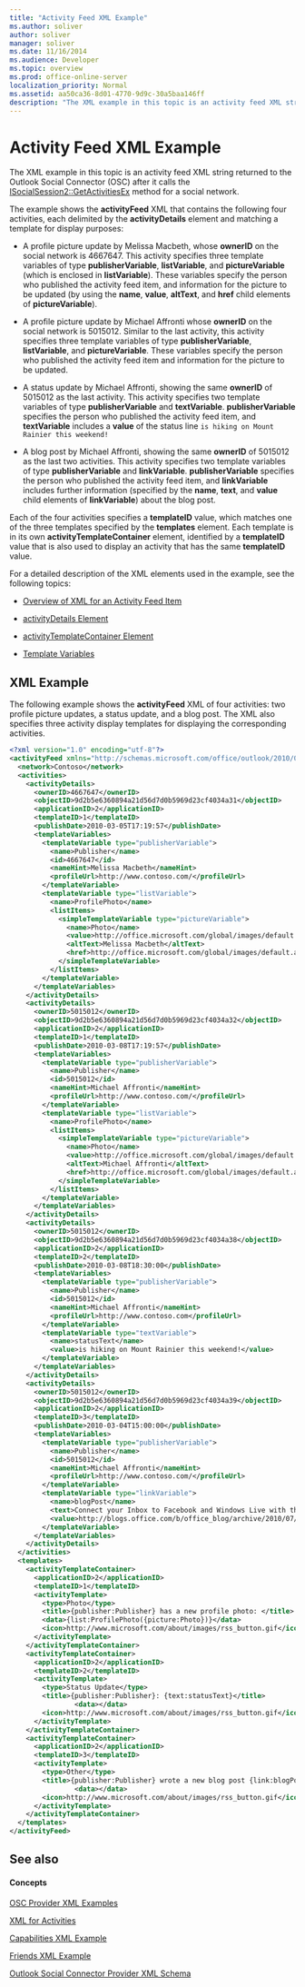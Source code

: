 ```yaml
---
title: "Activity Feed XML Example"
ms.author: soliver
author: soliver
manager: soliver
ms.date: 11/16/2014
ms.audience: Developer
ms.topic: overview
ms.prod: office-online-server
localization_priority: Normal
ms.assetid: aa50ca36-8d01-4770-9d9c-30a5baa146ff
description: "The XML example in this topic is an activity feed XML string returned to the Outlook Social Connector (OSC) after it calls the ISocialSession2::GetActivitiesEx method for a social network."
---
```


# Activity Feed XML Example

The XML example in this topic is an activity feed XML string returned to the Outlook Social Connector (OSC) after it calls the [ISocialSession2::GetActivitiesEx](isocialsession2-getactivitiesex.md) method for a social network. 
  
The example shows the **activityFeed** XML that contains the following four activities, each delimited by the **activityDetails** element and matching a template for display purposes: 
  
- A profile picture update by Melissa Macbeth, whose **ownerID** on the social network is 4667647. This activity specifies three template variables of type **publisherVariable**, **listVariable**, and **pictureVariable** (which is enclosed in **listVariable**). These variables specify the person who published the activity feed item, and information for the picture to be updated (by using the **name**, **value**, **altText**, and **href** child elements of **pictureVariable**).
    
- A profile picture update by Michael Affronti whose **ownerID** on the social network is 5015012. Similar to the last activity, this activity specifies three template variables of type **publisherVariable**, **listVariable**, and **pictureVariable**. These variables specify the person who published the activity feed item and information for the picture to be updated.
    
- A status update by Michael Affronti, showing the same **ownerID** of 5015012 as the last activity. This activity specifies two template variables of type **publisherVariable** and **textVariable**. **publisherVariable** specifies the person who published the activity feed item, and **textVariable** includes a **value** of the status line  `is hiking on Mount Rainier this weekend!`
    
- A blog post by Michael Affronti, showing the same **ownerID** of 5015012 as the last two activities. This activity specifies two template variables of type **publisherVariable** and **linkVariable**. **publisherVariable** specifies the person who published the activity feed item, and **linkVariable** includes further information (specified by the **name**, **text**, and **value** child elements of **linkVariable**) about the blog post.
    
Each of the four activities specifies a **templateID** value, which matches one of the three templates specified by the **templates** element. Each template is in its own **activityTemplateContainer** element, identified by a **templateID** value that is also used to display an activity that has the same **templateID** value. 
  
For a detailed description of the XML elements used in the example, see the following topics: 
  
- [Overview of XML for an Activity Feed Item](overview-of-xml-for-an-activity-feed-item.md)
    
- [activityDetails Element](activitydetails-element.md)
    
- [activityTemplateContainer Element](activitytemplatecontainer-element.md)
    
- [Template Variables](template-variables.md)
    
## XML Example

The following example shows the **activityFeed** XML of four activities: two profile picture updates, a status update, and a blog post. The XML also specifies three activity display templates for displaying the corresponding activities. 
  
```XML
<?xml version="1.0" encoding="utf-8"?>
<activityFeed xmlns="http://schemas.microsoft.com/office/outlook/2010/06/socialprovider.xsd">
  <network>Contoso</network>
  <activities>
    <activityDetails>
      <ownerID>4667647</ownerID>
      <objectID>9d2b5e6360894a21d56d7d0b5969d23cf4034a31</objectID>
      <applicationID>2</applicationID>
      <templateID>1</templateID>
      <publishDate>2010-03-05T17:19:57</publishDate>
      <templateVariables>
        <templateVariable type="publisherVariable">
          <name>Publisher</name>
          <id>4667647</id>
          <nameHint>Melissa Macbeth</nameHint>
          <profileUrl>http://www.contoso.com/</profileUrl>
        </templateVariable>
        <templateVariable type="listVariable">
          <name>ProfilePhoto</name>
          <listItems>
            <simpleTemplateVariable type="pictureVariable">
              <name>Photo</name>
              <value>http://office.microsoft.com/global/images/default.aspx?assetid=ZA103873861033</value>
              <altText>Melissa Macbeth</altText>
              <href>http://office.microsoft.com/global/images/default.aspx?assetid=ZA103873861033</href>
            </simpleTemplateVariable>
          </listItems>
        </templateVariable>
      </templateVariables>
    </activityDetails>
    <activityDetails>
      <ownerID>5015012</ownerID>
      <objectID>9d2b5e6360894a21d56d7d0b5969d23cf4034a32</objectID>
      <applicationID>2</applicationID>
      <templateID>1</templateID>
      <publishDate>2010-03-08T17:19:57</publishDate>
      <templateVariables>
        <templateVariable type="publisherVariable">
          <name>Publisher</name>
          <id>5015012</id>
          <nameHint>Michael Affronti</nameHint>
          <profileUrl>http://www.contoso.com/</profileUrl>
        </templateVariable>
        <templateVariable type="listVariable">
          <name>ProfilePhoto</name>
          <listItems>
            <simpleTemplateVariable type="pictureVariable">
              <name>Photo</name>
              <value>http://office.microsoft.com/global/images/default.aspx?assetid=ZA103895491033</value>
              <altText>Michael Affronti</altText>
              <href>http://office.microsoft.com/global/images/default.aspx?assetid=ZA103895491033</href>
            </simpleTemplateVariable>
          </listItems>
        </templateVariable>
      </templateVariables>
    </activityDetails>
    <activityDetails>
      <ownerID>5015012</ownerID>
      <objectID>9d2b5e6360894a21d56d7d0b5969d23cf4034a38</objectID>
      <applicationID>2</applicationID>
      <templateID>2</templateID>
      <publishDate>2010-03-08T18:30:00</publishDate>
      <templateVariables>
        <templateVariable type="publisherVariable">
          <name>Publisher</name>
          <id>5015012</id>
          <nameHint>Michael Affronti</nameHint>
          <profileUrl>http://www.contoso.com</profileUrl>
        </templateVariable>
        <templateVariable type="textVariable">
          <name>statusText</name>
          <value>is hiking on Mount Rainier this weekend!</value>
        </templateVariable>
      </templateVariables>
    </activityDetails>
    <activityDetails>
      <ownerID>5015012</ownerID>
      <objectID>9d2b5e6360894a21d56d7d0b5969d23cf4034a39</objectID>
      <applicationID>2</applicationID>
      <templateID>3</templateID>
      <publishDate>2010-03-04T15:00:00</publishDate>
      <templateVariables>
        <templateVariable type="publisherVariable">
          <name>Publisher</name>
          <id>5015012</id>
          <nameHint>Michael Affronti</nameHint>
          <profileUrl>http://www.contoso.com/</profileUrl>
        </templateVariable>
        <templateVariable type="linkVariable">
          <name>blogPost</name>
          <text>Connect your Inbox to Facebook and Windows Live with the Outlook Social Connector</text>
          <value>http://blogs.office.com/b/office_blog/archive/2010/07/13/connect-to-facebook-and-windows-live-with-the-outlook-social-connector.aspx</value>
        </templateVariable>
      </templateVariables>
    </activityDetails>
  </activities>
  <templates>
    <activityTemplateContainer>
      <applicationID>2</applicationID>
      <templateID>1</templateID>
      <activityTemplate>
        <type>Photo</type>
        <title>{publisher:Publisher} has a new profile photo: </title>
        <data>{list:ProfilePhoto({picture:Photo})}</data>
        <icon>http://www.microsoft.com/about/images/rss_button.gif</icon>
      </activityTemplate>
    </activityTemplateContainer>
    <activityTemplateContainer>
      <applicationID>2</applicationID>
      <templateID>2</templateID>
      <activityTemplate>
        <type>Status Update</type>
        <title>{publisher:Publisher}: {text:statusText}</title>
                <data></data>
        <icon>http://www.microsoft.com/about/images/rss_button.gif</icon>
      </activityTemplate>
    </activityTemplateContainer>
    <activityTemplateContainer>
      <applicationID>2</applicationID>
      <templateID>3</templateID>
      <activityTemplate>
        <type>Other</type>
        <title>{publisher:Publisher} wrote a new blog post {link:blogPost}</title>
                <data></data>
        <icon>http://www.microsoft.com/about/images/rss_button.gif</icon>
      </activityTemplate>
    </activityTemplateContainer>
  </templates>
</activityFeed>

```

## See also

#### Concepts

[OSC Provider XML Examples](osc-provider-xml-examples.md)
  
[XML for Activities](xml-for-activities.md)
  
[Capabilities XML Example](capabilities-xml-example.md)
  
[Friends XML Example](friends-xml-example.md)
  
[Outlook Social Connector Provider XML Schema](outlook-social-connector-provider-xml-schema.md)


